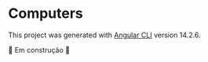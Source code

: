 # Computers

This project was generated with [Angular CLI](https://github.com/angular/angular-cli) version 14.2.6.

:construction: Em construção :construction:
